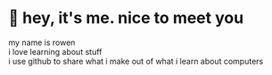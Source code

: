 <h1>👋 hey, it's me. nice to meet you</h1>
my name is rowen <br>
i love learning about stuff <br>
i use github to share what i make out of what i learn about computers
